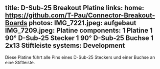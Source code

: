 title: D-Sub-25 Breakout Platine
links:
    home: https://github.com/T-Pau/Connector-Breakout-Boards
photos:
    IMG_7221.jpeg: aufgebaut
    IMG_7209.jpeg: Platine
components:
    1 Platine
    1 90° D-Sub-25 Stecker
    1 90° D-Sub-25 Buchse
    1 2x13 Stiftleiste
systems:
    Development
---
Diese Platine führt alle Pins eines D-Sub-25 Steckers und einer Buchse an eine Stiftleiste.
